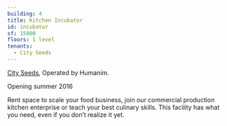 ```yaml
---
building: 4
title: Kitchen Incubator
id: incubator
sf: 15000
floors: 1 level
tenants:
  - City Seeds
---
```


[City Seeds](http://www.cityseeds.com), Operated by Humanim.

Opening summer 2016

Rent space to scale your food business, join our commercial production kitchen enterprise or
teach your best culinary skills. This facility has what you need, even if you don’t realize it yet.
